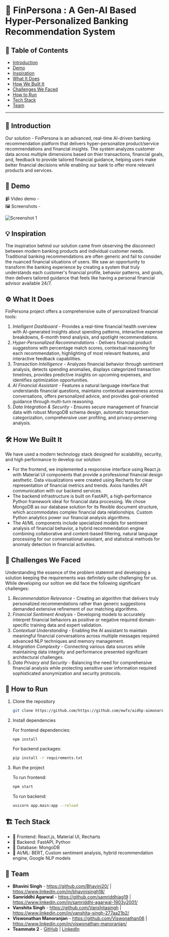 # 🚀 FinPersona : A Gen-AI Based Hyper-Personalized Banking Recommendation System

## 📌 Table of Contents
- [Introduction](#introduction)
- [Demo](#demo)
- [Inspiration](#inspiration)
- [What It Does](#what-it-does)
- [How We Built It](#how-we-built-it)
- [Challenges We Faced](#challenges-we-faced)
- [How to Run](#how-to-run)
- [Tech Stack](#tech-stack)
- [Team](#team)

---

## 🎯 Introduction
Our solution - FinPersona is an advanced, real-time AI-driven banking recommendation platform that delivers hyper-personalize product/service recommendations and financial insights. The system analyzes customer data across multiple dimensions based on thier transactions, financial goals, and, feedback to provide tailored financial guidance, helping users make better financial decisions while enabling our bank to offer more relevant products and services.

## 🎥 Demo
📹 Video demo -  
🖼️ Screenshots -

![Screenshot 1](link-to-image)

## 💡 Inspiration
The inspiration behind our solution came from observing the disconnect between modern banking products and individual customer needs. Traditional banking recommendations are often generic and fail to consider the nuanced financial situations of users. We saw an opportunity to transform the banking experience by creating a system that truly understands each customer's financial profile, behavior patterns, and goals, then delivers tailored guidance that feels like having a personal financial advisor available 24/7.

## ⚙️ What It Does
FinPersona project offers a comprehensive suite of personalized financial tools:

1.	*Intelligent Dashboard -* Provides a real-time financial health overview with AI-generated insights about spending patterns, interactive expense breakdowns, 6-month trend analysis, and spotlight recommendations.
2.	*Hyper-Personalized Recommendations -* Delivers financial product suggestions with percentage match scores, contextual reasoning for each recommendation, highlighting of most relevant features, and interactive feedback capabilities.
3.	*Transaction Intelligence -* Analyzes financial behavior through sentiment analysis, detects spending anomalies, displays categorized transaction timelines, provides predictive insights on upcoming expenses, and identifies optimization opportunities.
4.	*AI Financial Assistant -* Features a natural language interface that understands financial questions, maintains contextual awareness across conversations, offers personalized advice, and provides goal-oriented guidance through multi-turn reasoning.
5.	*Data Integration & Security -* Ensures secure management of financial data with robust MongoDB schema design, automatic transaction categorization, comprehensive user profiling, and privacy-preserving analysis.

## 🛠️ How We Built It
We have used a modern technology stack designed for scalability, security, and high performance to develop our solution:

- For the frontend, we implemented a responsive interface using React.js with Material UI components that provide a professional financial design aesthetic. Data visualizations were created using Recharts for clear representation of financial metrics and trends. Axios handles API communication with our backend services.
- The backend infrastructure is built on FastAPI, a high-performance Python framework ideal for financial data processing. We chose MongoDB as our database solution for its flexible document structure, which accommodates complex financial data relationships. Custom Python analytics power our financial analysis algorithms.
- The AI/ML components include specialized models for sentiment analysis of financial behavior, a hybrid recommendation engine combining collaborative and content-based filtering, natural language processing for our conversational assistant, and statistical methods for anomaly detection in financial activities.

## 🚧 Challenges We Faced
Understanding the essence of the problem statemnt and developing a solution keeping the requirements was definitely quite challenging for us. While developing our soltion we did face the following significant challenges:

1.	*Recommendation Relevance -* Creating an algorithm that delivers truly personalized recommendations rather than generic suggestions demanded extensive refinement of our matching algorithms.
2.	*Financial Sentiment Analysis -* Developing models to accurately interpret financial behaviors as positive or negative required domain-specific training data and expert validation.
3.	*Contextual Understanding -* Enabling the AI assistant to maintain meaningful financial conversations across multiple messages required advanced NLP techniques and memory management.
4.	*Integration Complexity -* Connecting various data sources while maintaining data integrity and performance presented significant architectural challenges.
5.	*Data Privacy and Security -* Balancing the need for comprehensive financial analysis while protecting sensitive user information required sophisticated anonymization and security protocols.

## 🏃 How to Run
1. Clone the repository  
   ```sh
   git clone https://github.com/https://github.com/ewfx/aidhp-aimonarchs.git
   ```
   
2. Install dependencies
   
   For frontend dependencies: 
   ```sh
   npm install
   ```
   
   For backend packages:
   ```sh
   pip install -r requirements.txt
   ```
   
4. Run the project
   
   To run frontend: 
   ```sh
   npm start
   ```
   
   To run backend:
   ```sh
   uvicorn app.main:app --reload
   ```
   
## 🏗️ Tech Stack
- 🔹 Frontend: React.js, Material UI, Recharts
- 🔹 Backend: FastAPI, Python
- 🔹 Database: MongoDB
- 🔹 AI/ML: BERT, Custom sentiment analysis, hybrid recommendation engine, Google NLP models

## 👥 Team
- **Bhavini Singh** - https://github.com/Bhavini20/ | https://www.linkedin.com/in/bhavinisingh18/
- **Samriddhi Agarwal** - https://github.com/samriddhiag19 | https://www.linkedin.com/in/samriddhi-agarwal-1903y2001/
- **Vanshita Singh** - https://github.com/Vanshitasingh | https://www.linkedin.com/in/vanshita-singh-277aa21b2/
- **Viswonathan Manoranjan** - https://github.com/Viswonathan06 | https://www.linkedin.com/in/viswonathan-manoranjan/
- **Teammate 2** - [GitHub](#) | [LinkedIn](#)
